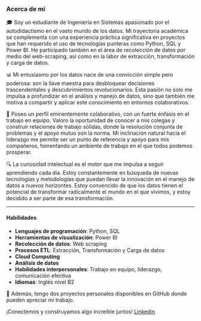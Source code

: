
### Acerca de mí

🎓 Soy un estudiante de Ingeniería en Sistemas apasionado por el autodidactismo en el vasto mundo de los datos. Mi trayectoria académica se complementa con una experiencia práctica significativa en proyectos que han requerido el uso de tecnologías punteras como Python, SQL y Power BI. He participado también en el área de recolección de datos por medio del web-scraping, así como en la labor de extracción, transformación y carga de datos.

📊 Mi entusiasmo por los datos nace de una convicción simple pero poderosa: son la llave maestra para desbloquear decisiones trascendentales y descubrimientos revolucionarios. Esta pasión no solo me impulsa a profundizar en el análisis y manejo de datos, sino que también me motiva a compartir y aplicar este conocimiento en entornos colaborativos.

🤝 Poseo un perfil eminentemente colaborativo, con un fuerte énfasis en el trabajo en equipo. Valoro la oportunidad de conocer a mis colegas y construir relaciones de trabajo sólidas, donde la resolución conjunta de problemas y el apoyo mutuo son la norma. Mi inclinación natural hacia el liderazgo me permite ser un punto de referencia y apoyo para mis compañeros, fomentando un ambiente de trabajo en el que todos podemos prosperar.

🔍 La curiosidad intelectual es el motor que me impulsa a seguir aprendiendo cada día. Estoy constantemente en búsqueda de nuevas tecnologías y metodologías que puedan llevar la innovación en el manejo de datos a nuevos horizontes. Estoy convencido de que los datos tienen el potencial de transformar radicalmente el mundo en el que vivimos, y estoy decidido a ser parte de esa transformación.

---

#### Habilidades

- **Lenguajes de programación**: Python, SQL
- **Herramientas de visualización**: Power BI
- **Recolección de datos**: Web scraping
- **Procesos ETL**: Extracción, Transformación y Carga de datos
- **Cloud Computing**
- **Análisis de datos**
- **Habilidades interpersonales**: Trabajo en equipo, liderazgo, comunicación efectiva
- **Idiomas**: Inglés nivel B2

🚀 Además, tengo dos proyectos personales disponibles en GitHub donde pueden apreciar mi trabajo.

¡Conectemos y construyamos algo increíble juntos!
[Linkedin](httwww.linkedin.com/in/josue-mora-8778bb1b7p:// "Perfil de Linkedin")
